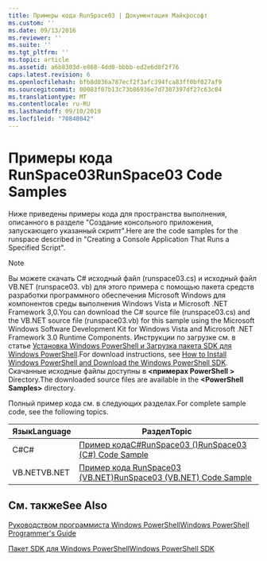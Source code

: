 ```yaml
---
title: Примеры кода RunSpace03 | Документация Майкрософт
ms.custom: ''
ms.date: 09/13/2016
ms.reviewer: ''
ms.suite: ''
ms.tgt_pltfrm: ''
ms.topic: article
ms.assetid: a6b8303d-e868-4dd0-bbbb-ed2e6d8f2f76
caps.latest.revision: 6
ms.openlocfilehash: bfb8d036a787ecf2f3afc394fca83ff0bf027af9
ms.sourcegitcommit: 00083f07b13c73b86936e7d7307397df27c63c04
ms.translationtype: MT
ms.contentlocale: ru-RU
ms.lasthandoff: 09/10/2019
ms.locfileid: "70848042"
---
```

# <a name="runspace03-code-samples"></a><span data-ttu-id="29d0a-102">Примеры кода RunSpace03</span><span class="sxs-lookup"><span data-stu-id="29d0a-102">RunSpace03 Code Samples</span></span>

<span data-ttu-id="29d0a-103">Ниже приведены примеры кода для пространства выполнения, описанного в разделе "Создание консольного приложения, запускающего указанный скрипт".</span><span class="sxs-lookup"><span data-stu-id="29d0a-103">Here are the code samples for the runspace described in "Creating a Console Application That Runs a Specified Script".</span></span>

> [!NOTE]
> <span data-ttu-id="29d0a-104">Вы можете скачать C# исходный файл (runspace03.cs) и исходный файл VB.NET (runspace03. vb) для этого примера с помощью пакета средств разработки программного обеспечения Microsoft Windows для компонентов среды выполнения Windows Vista и Microsoft .NET Framework 3,0.</span><span class="sxs-lookup"><span data-stu-id="29d0a-104">You can download the C# source file (runspace03.cs) and the VB.NET source file (runspace03.vb) for this sample using the Microsoft Windows Software Development Kit for Windows Vista and Microsoft .NET Framework 3.0 Runtime Components.</span></span> <span data-ttu-id="29d0a-105">Инструкции по загрузке см. в статье [Установка Windows PowerShell и Загрузка пакета SDK для Windows PowerShell](/powershell/developer/installing-the-windows-powershell-sdk).</span><span class="sxs-lookup"><span data-stu-id="29d0a-105">For download instructions, see [How to Install Windows PowerShell and Download the Windows PowerShell SDK](/powershell/developer/installing-the-windows-powershell-sdk).</span></span>
> <span data-ttu-id="29d0a-106">Скачанные исходные файлы доступны в  **\<примерах PowerShell >** Directory.</span><span class="sxs-lookup"><span data-stu-id="29d0a-106">The downloaded source files are available in the **\<PowerShell Samples>** directory.</span></span>

<span data-ttu-id="29d0a-107">Полный пример кода см. в следующих разделах.</span><span class="sxs-lookup"><span data-stu-id="29d0a-107">For complete sample code, see the following topics.</span></span>

| <span data-ttu-id="29d0a-108">Язык</span><span class="sxs-lookup"><span data-stu-id="29d0a-108">Language</span></span> |                                 <span data-ttu-id="29d0a-109">Раздел</span><span class="sxs-lookup"><span data-stu-id="29d0a-109">Topic</span></span>                                 |
| -------- | --------------------------------------------------------------------- |
| <span data-ttu-id="29d0a-110">C#</span><span class="sxs-lookup"><span data-stu-id="29d0a-110">C#</span></span>       | [<span data-ttu-id="29d0a-111">Пример кодаC#RunSpace03 ()</span><span class="sxs-lookup"><span data-stu-id="29d0a-111">RunSpace03 (C#) Code Sample</span></span>](./runspace03-csharp-code-sample.md)     |
| <span data-ttu-id="29d0a-112">VB.NET</span><span class="sxs-lookup"><span data-stu-id="29d0a-112">VB.NET</span></span>   | [<span data-ttu-id="29d0a-113">Пример кода RunSpace03 (VB.NET)</span><span class="sxs-lookup"><span data-stu-id="29d0a-113">RunSpace03 (VB.NET) Code Sample</span></span>](./runspace03-vb-net-code-sample.md) |

## <a name="see-also"></a><span data-ttu-id="29d0a-114">См. также</span><span class="sxs-lookup"><span data-stu-id="29d0a-114">See Also</span></span>

[<span data-ttu-id="29d0a-115">Руководством программиста Windows PowerShell</span><span class="sxs-lookup"><span data-stu-id="29d0a-115">Windows PowerShell Programmer's Guide</span></span>](./windows-powershell-programmer-s-guide.md)

[<span data-ttu-id="29d0a-116">Пакет SDK для Windows PowerShell</span><span class="sxs-lookup"><span data-stu-id="29d0a-116">Windows PowerShell SDK</span></span>](../windows-powershell-reference.md)